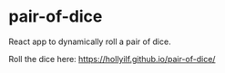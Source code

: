 # pair-of-dice

React app to dynamically roll a pair of dice. 

Roll the dice here: https://hollyilf.github.io/pair-of-dice/ 
